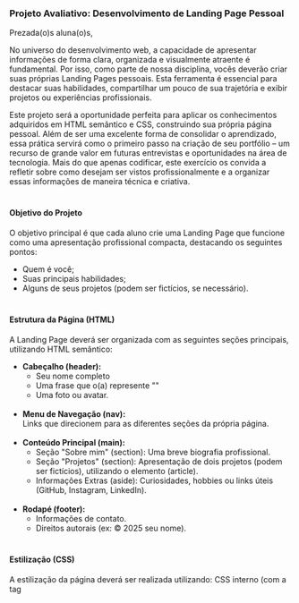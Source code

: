 ### Projeto Avaliativo: Desenvolvimento de Landing Page Pessoal
Prezada(o)s aluna(o)s,

No universo do desenvolvimento web, a capacidade de apresentar informações de forma clara, organizada e visualmente atraente é fundamental. Por isso, como parte de nossa disciplina, vocês deverão criar suas próprias Landing Pages pessoais. Esta ferramenta é essencial para destacar suas habilidades, compartilhar um pouco de sua trajetória e exibir projetos ou experiências profissionais.

Este projeto será a oportunidade perfeita para aplicar os conhecimentos adquiridos em HTML semântico e CSS, construindo sua própria página pessoal. Além de ser uma excelente forma de consolidar o aprendizado, essa prática servirá como o primeiro passo na criação de seu portfólio – um recurso de grande valor em futuras entrevistas e oportunidades na área de tecnologia. Mais do que apenas codificar, este exercício os convida a refletir sobre como desejam ser vistos profissionalmente e a organizar essas informações de maneira técnica e criativa.

#
#### Objetivo do Projeto
O objetivo principal é que cada aluno crie uma Landing Page que funcione como uma apresentação profissional compacta, destacando os seguintes pontos: <br>
* Quem é você;<br>
* Suas principais habilidades;<br>
* Alguns de seus projetos (podem ser fictícios, se necessário).
#
#### Estrutura da Página (HTML)<br>
A Landing Page deverá ser organizada com as seguintes seções principais, utilizando HTML semântico:
* **Cabeçalho (header):** <br>
  * Seu nome completo<br>
  * Uma frase que o(a) represente ""<br>
  * Uma foto ou avatar.<br><br>
* **Menu de Navegação (nav):** <br>
Links que direcionem para as diferentes seções da própria página.<br><br>
* **Conteúdo Principal (main):** <br>
  * Seção "Sobre mim" (section): Uma breve biografia profissional.<br>
  * Seção "Projetos" (section): Apresentação de dois projetos (podem ser fictícios), utilizando o elemento (article).<br>
  * Informações Extras (aside): Curiosidades, hobbies ou links úteis (GitHub, Instagram, LinkedIn).<br><br>
* **Rodapé (footer):** <br>
  * Informações de contato.<br>
  * Direitos autorais (ex: © 2025 seu nome).
#
#### Estilização (CSS)<br>
A estilização da página deverá ser realizada utilizando: CSS interno (com a tag <style>) ou CSS externo (através de um arquivo .css dedicado).
#
#### Observações Importantes<br>
A página deve ser organizada, esteticamente agradável e bem apresentada.<br>
A Landing Page precisa ser responsiva, funcionando perfeitamente tanto em computadores quanto em dispositivos móveis.<br>
Será utilizado apenas HTML e CSS puro, sem a inclusão de frameworks como Bootstrap
